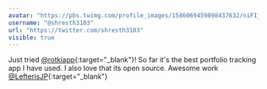 ```yaml
---
avatar: "https://pbs.twimg.com/profile_images/1586069459898437632/niFIjOPa_400x400.jpg"
username: "@shresth3103"
url: "https://twitter.com/shresth3103"
visible: true
---
```


Just tried [@rotkiapp](https://twitter.com/rotkiapp){:target="_blank"}! So far it's the best portfolio tracking app I have used. I also love that its open source. Awesome work [@LefterisJP](https://twitter.com/LefterisJP){:target="_blank"}
